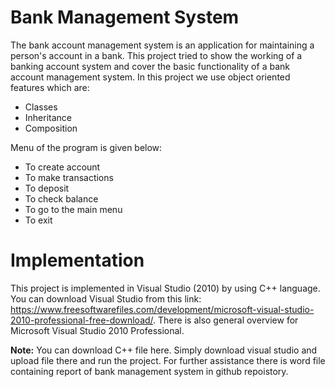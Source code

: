 # Bank Management System
The bank account management system is an application for maintaining a person's account in a bank. This project tried to show the working of a banking account system and cover the basic functionality of a bank account management system. 
In this project we use object oriented features which are:
- Classes
- Inheritance
- Composition 

Menu of the program is given below:

- To create account
- To make transactions
- To deposit
- To check balance
- To go to the main menu
- To exit

# Implementation
This project is implemented in Visual Studio (2010) by using C++ language. You can download Visual Studio from this link: https://www.freesoftwarefiles.com/development/microsoft-visual-studio-2010-professional-free-download/. There is also general overview for Microsoft Visual Studio 2010 Professional.

**Note:** You can download C++ file here. Simply download visual studio and upload file there and run the project. For further assistance there is word file containing report of bank management system in github repoistory.
